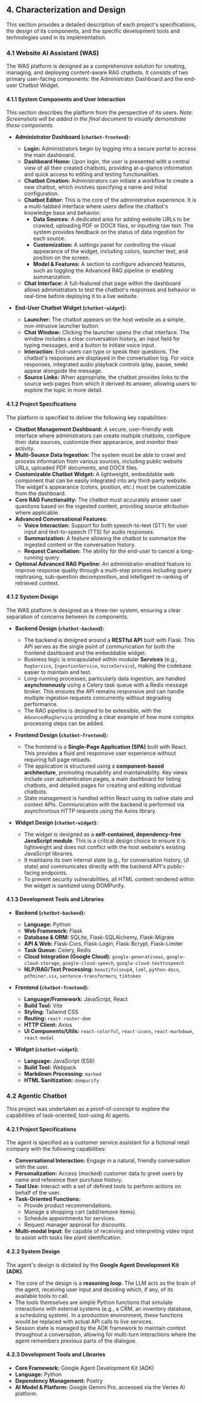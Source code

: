 ## 4. Characterization and Design

This section provides a detailed description of each project's specifications, the design of its components, and the specific development tools and technologies used in its implementation.

### 4.1 Website AI Assistant (WAS)

The WAS platform is designed as a comprehensive solution for creating, managing, and deploying content-aware RAG chatbots. It consists of two primary user-facing components: the Administrator Dashboard and the end-user Chatbot Widget.

#### 4.1.1 System Components and User Interaction

This section describes the platform from the perspective of its users. *Note: Screenshots will be added in the final document to visually demonstrate these components.*

*   **Administrator Dashboard (`chatbot-frontend`):**
    *   **Login:** Administrators begin by logging into a secure portal to access the main dashboard.
    *   **Dashboard Home:** Upon login, the user is presented with a central view of all their created chatbots, providing at-a-glance information and quick access to editing and testing functionalities.
    *   **Chatbot Creation:** Administrators can initiate a workflow to create a new chatbot, which involves specifying a name and initial configuration.
    *   **Chatbot Editor:** This is the core of the administrative experience. It is a multi-tabbed interface where users define the chatbot's knowledge base and behavior:
        *   **Data Sources:** A dedicated area for adding website URLs to be crawled, uploading PDF or DOCX files, or inputting raw text. The system provides feedback on the status of data ingestion for each source.
        *   **Customization:** A settings panel for controlling the visual appearance of the widget, including colors, launcher text, and position on the screen.
        *   **Model & Features:** A section to configure advanced features, such as toggling the Advanced RAG pipeline or enabling summarization.
    *   **Chat Interface:** A full-featured chat page within the dashboard allows administrators to test the chatbot's responses and behavior in real-time before deploying it to a live website.

*   **End-User Chatbot Widget (`chatbot-widget`):**
    *   **Launcher:** The chatbot appears on the host website as a simple, non-intrusive launcher button.
    *   **Chat Window:** Clicking the launcher opens the chat interface. The window includes a clear conversation history, an input field for typing messages, and a button to initiate voice input.
    *   **Interaction:** End-users can type or speak their questions. The chatbot's responses are displayed in the conversation log. For voice responses, integrated audio playback controls (play, pause, seek) appear alongside the message.
    *   **Source Links:** When appropriate, the chatbot provides links to the source web pages from which it derived its answer, allowing users to explore the topic in more detail.

#### 4.1.2 Project Specifications

The platform is specified to deliver the following key capabilities:

*   **Chatbot Management Dashboard:** A secure, user-friendly web interface where administrators can create multiple chatbots, configure their data sources, customize their appearance, and monitor their activity.
*   **Multi-Source Data Ingestion:** The system must be able to crawl and process information from various sources, including public website URLs, uploaded PDF documents, and DOCX files.
*   **Customizable Chatbot Widget:** A lightweight, embeddable web component that can be easily integrated into any third-party website. The widget's appearance (colors, position, etc.) must be customizable from the dashboard.
*   **Core RAG Functionality:** The chatbot must accurately answer user questions based on the ingested content, providing source attribution where applicable.
*   **Advanced Conversational Features:**
    *   **Voice Interaction:** Support for both speech-to-text (STT) for user input and text-to-speech (TTS) for audio responses.
    *   **Summarization:** A feature allowing the chatbot to summarize the ingested content or the conversation history.
    *   **Request Cancellation:** The ability for the end-user to cancel a long-running query.
*   **Optional Advanced RAG Pipeline:** An administrator-enabled feature to improve response quality through a multi-step process including query rephrasing, sub-question decomposition, and intelligent re-ranking of retrieved context.

#### 4.1.2 System Design

The WAS platform is designed as a three-tier system, ensuring a clear separation of concerns between its components.

*   **Backend Design (`chatbot-backend`):**
    *   The backend is designed around a **RESTful API** built with Flask. This API serves as the single point of communication for both the frontend dashboard and the embeddable widget.
    *   Business logic is encapsulated within modular **Services** (e.g., `RagService`, `IngestionService`, `VoiceService`), making the codebase easier to maintain and test.
    *   Long-running processes, particularly data ingestion, are handled **asynchronously** using a Celery task queue with a Redis message broker. This ensures the API remains responsive and can handle multiple ingestion requests concurrently without degrading performance.
    *   The RAG pipeline is designed to be extensible, with the `AdvancedRagService` providing a clear example of how more complex processing steps can be added.

*   **Frontend Design (`chatbot-frontend`):**
    *   The frontend is a **Single-Page Application (SPA)** built with React. This provides a fluid and responsive user experience without requiring full page reloads.
    *   The application is structured using a **component-based architecture**, promoting reusability and maintainability. Key views include user authentication pages, a main dashboard for listing chatbots, and detailed pages for creating and editing individual chatbots.
    *   State management is handled within React using its native state and context APIs. Communication with the backend is performed via asynchronous HTTP requests using the Axios library.

*   **Widget Design (`chatbot-widget`):**
    *   The widget is designed as a **self-contained, dependency-free JavaScript module**. This is a critical design choice to ensure it is lightweight and does not conflict with the host website's existing JavaScript libraries.
    *   It maintains its own internal state (e.g., for conversation history, UI state) and communicates directly with the backend API's public-facing endpoints.
    *   To prevent security vulnerabilities, all HTML content rendered within the widget is sanitized using DOMPurify.

#### 4.1.3 Development Tools and Libraries

*   **Backend (`chatbot-backend`):**
    *   **Language:** Python
    *   **Web Framework:** Flask
    *   **Database & ORM:** SQLite, Flask-SQLAlchemy, Flask-Migrate
    *   **API & Web:** Flask-Cors, Flask-Login, Flask-Bcrypt, Flask-Limiter
    *   **Task Queue:** Celery, Redis
    *   **Cloud Integration (Google Cloud):** `google-generativeai`, `google-cloud-storage`, `google-cloud-speech`, `google-cloud-texttospeech`
    *   **NLP/RAG/Text Processing:** `beautifulsoup4`, `lxml`, `python-docx`, `pdfminer.six`, `sentence-transformers`, `tiktoken`

*   **Frontend (`chatbot-frontend`):**
    *   **Language/Framework:** JavaScript, React
    *   **Build Tool:** Vite
    *   **Styling:** Tailwind CSS
    *   **Routing:** `react-router-dom`
    *   **HTTP Client:** Axios
    *   **UI Components/Utils:** `react-colorful`, `react-icons`, `react-markdown`, `react-modal`

*   **Widget (`chatbot-widget`):**
    *   **Language:** JavaScript (ES6)
    *   **Build Tool:** Webpack
    *   **Markdown Processing:** `marked`
    *   **HTML Sanitization:** `dompurify`

### 4.2 Agentic Chatbot

This project was undertaken as a proof-of-concept to explore the capabilities of task-oriented, tool-using AI agents.

#### 4.2.1 Project Specifications

The agent is specified as a customer service assistant for a fictional retail company with the following capabilities:
*   **Conversational Interaction:** Engage in a natural, friendly conversation with the user.
*   **Personalization:** Access (mocked) customer data to greet users by name and reference their purchase history.
*   **Tool Use:** Interact with a set of defined tools to perform actions on behalf of the user.
*   **Task-Oriented Functions:**
    *   Provide product recommendations.
    *   Manage a shopping cart (add/remove items).
    *   Schedule appointments for services.
    *   Request manager approval for discounts.
*   **Multi-modal Input:** Be capable of receiving and interpreting video input to assist with tasks like plant identification.

#### 4.2.2 System Design

The agent's design is dictated by the **Google Agent Development Kit (ADK)**.
*   The core of the design is a **reasoning loop**. The LLM acts as the brain of the agent, receiving user input and deciding which, if any, of its available tools to call.
*   The tools themselves are simple Python functions that simulate interactions with external systems (e.g., a CRM, an inventory database, a scheduling system). In a production environment, these functions would be replaced with actual API calls to live services.
*   Session state is managed by the ADK framework to maintain context throughout a conversation, allowing for multi-turn interactions where the agent remembers previous parts of the dialogue.

#### 4.2.3 Development Tools and Libraries

*   **Core Framework:** Google Agent Development Kit (ADK)
*   **Language:** Python
*   **Dependency Management:** Poetry
*   **AI Model & Platform:** Google Gemini Pro, accessed via the Vertex AI platform.

